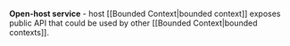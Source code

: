 **Open-host service** - host [[Bounded Context|bounded context]] exposes public API that could be used by other [[Bounded Context|bounded contexts]].
